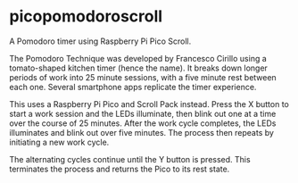 # picopomodoroscroll
A Pomodoro timer using Raspberry Pi Pico Scroll.

The Pomodoro Technique was developed by Francesco Cirillo using a tomato-shaped kitchen timer (hence the name). It breaks down longer periods of work into 25 minute sessions, with a five minute rest between each one. Several smartphone apps replicate the timer experience.

This uses a Raspberry Pi Pico and Scroll Pack instead. Press the X button to start a work session and the LEDs illuminate, then blink out one at a time over the course of 25 minutes. After the work cycle completes, the LEDs illuminates and blink out over five minutes. The process then repeats by initiating a new work cycle.

The alternating cycles continue until the Y button is pressed. This terminates the process and returns the Pico to its rest state.

